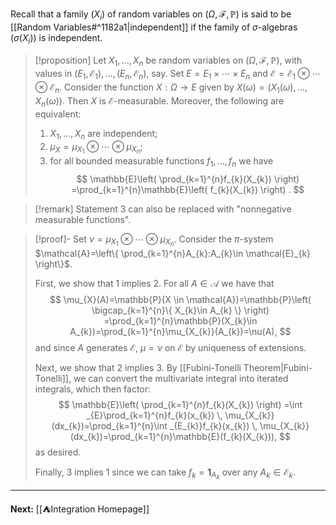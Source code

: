 Recall that a family $(X_{i})$ of random variables on $(\Omega,\mathcal{F},\mathbb{P})$ is said to be [[Random Variables#^1182a1|independent]] if the family of $\sigma$-algebras $(\sigma(X_{i}))$ is independent.

> [!proposition]
> Let $X_{1},\dots,X_{n}$ be random variables on $(\Omega,\mathcal{F},\mathbb{P})$, with values in $(E_{1},\mathcal{E}_{1}),\dots,(E_{n},\mathcal{E}_{n})$, say. Set $E=E_{1}\times \cdots \times E_{n}$ and $\mathcal{E}=\mathcal{E}_{1}\otimes \cdots\otimes\mathcal{E}_{n}$. Consider the function $X:\Omega\to E$ given by $X(\omega)=(X_{1}(\omega),\dots,X_{n}(\omega))$. Then $X$ is $\mathcal{E}$-measurable. Moreover, the following are equivalent:
> 
> 1. $X_{1},\dots,X_{n}$ are independent;
> 2. $\mu_{X}=\mu_{X_{1}}\otimes \cdots\otimes \mu_{X_{n}}$;
> 3. for all bounded measurable functions $f_{1},\dots,f_{n}$ we have
> $$
> \mathbb{E}\left( \prod_{k=1}^{n}f_{k}(X_{k}) \right) =\prod_{k=1}^{n}\mathbb{E}\left( f_{k}(X_{k}) \right) .
> $$ 

> [!remark]
> Statement 3 can also be replaced with "nonnegative measurable functions".

> [!proof]-
> Set $\nu=\mu_{X_{1}}\otimes \cdots\otimes \mu_{X_{n}}$. Consider the $\pi$-system $\mathcal{A}=\left\{  \prod_{k=1}^{n}A_{k}:A_{k}\in \mathcal{E}_{k}  \right\}$. 
> 
> First, we show that 1 implies 2. For all $A\in \mathcal{A}$ we have that
> $$
> \mu_{X}(A)=\mathbb{P}(X \in \mathcal{A})=\mathbb{P}\left( \bigcap_{k=1}^{n}\{ X_{k}\in A_{k} \} \right) =\prod_{k=1}^{n}\mathbb{P}(X_{k}\in A_{k})=\prod_{k=1}^{n}\mu_{X_{k}}(A_{k})=\nu(A),
> $$
> and since $A$ generates $\mathcal{E}$, $\mu=\nu$ on $\mathcal{E}$ by uniqueness of extensions.
> 
> Next, we show that 2 implies 3. By [[Fubini-Tonelli Theorem|Fubini-Tonelli]], we can convert the multivariate integral into iterated integrals, which then factor:
> $$
> \mathbb{E}\left( \prod_{k=1}^{n}f_{k}(X_{k}) \right) =\int _{E}\prod_{k=1}^{n}f_{k}(x_{k}) \, \mu_{X_{k}}(dx_{k})=\prod_{k=1}^{n}\int _{E_{k}}f_{k}(x_{k}) \, \mu_{X_{k}}(dx_{k})=\prod_{k=1}^{n}\mathbb{E}(f_{k}(X_{k})),  
> $$
> as desired.
> 
> Finally, 3 implies 1 since we can take $f_{k}=\mathbf{1}_{A_{k}}$ over any $A_{k}\in \mathcal{E}_{k}$.

---

**Next:** [[⛺Integration Homepage]]